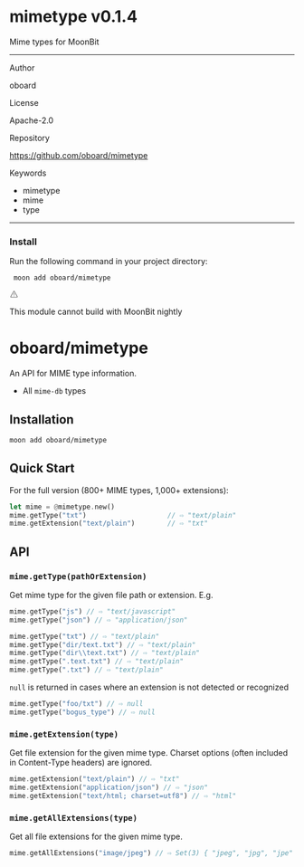 
<div id="mod-info">
    <h1 id="mod-title"> mimetype <span id="mod-version">v0.1.4</span></h1>
    Mime types for MoonBit
    <hr/>
    <div id="mod-meta-data">
        <div>
            <p>Author</p>
            <p>oboard</p>
        </div>
        <div>
            <p>License</p>
            <p>Apache-2.0</p>
        </div>
        <div>
            <p>Repository</p>
            <p><a href="https://github.com/oboard/mimetype">https://github.com/oboard/mimetype</a></p>
        </div>
        <div>
            <p>Keywords</p>
            <ul id="mod-keywords">
                <li>mimetype</li>
                <li>mime</li>
                <li>type</li>
            </ul>
        </div>
    </div>
    <hr/>
    <div id="mod-install-info">
        <h3>Install</h3>
        <p>Run the following command in your project directory: </p>
        <pre><code> moon add oboard/mimetype </code></pre>
    <div id="build-error"> 
      <svg t="1727332159497" class="icon" viewBox="0 0 1024 1024" version="1.1" xmlns="http://www.w3.org/2000/svg" p-id="5301" width="16" height="16"><path d="M545.718857 130.608762c11.337143 6.265905 20.699429 15.555048 26.989714 26.819048l345.014858 617.667047a68.87619 68.87619 0 0 1-26.989715 93.915429c-10.313143 5.705143-21.942857 8.704-33.718857 8.704H166.985143A69.266286 69.266286 0 0 1 97.52381 808.643048c0-11.751619 2.998857-23.28381 8.752761-33.548191l344.990477-617.642667a69.656381 69.656381 0 0 1 94.451809-26.819047zM512 191.000381L166.985143 808.643048H856.990476L512 191.000381zM546.718476 670.47619v69.071239h-69.461333V670.47619h69.485714z m0-298.374095v252.318476h-69.461333V372.102095h69.485714z" p-id="5302" fill="#707070"></path></svg>
      <div>
        <p id="build-error-title">This module cannot build with MoonBit nightly</p>
      </div>
    </div>
    </div>
</div>



# oboard/mimetype

An API for MIME type information.

- All `mime-db` types

## Installation

```bash
moon add oboard/mimetype
```

## Quick Start

For the full version (800+ MIME types, 1,000+ extensions):

```rust
let mime = @mimetype.new()
mime.getType("txt")                    // ⇨ "text/plain"
mime.getExtension("text/plain")        // ⇨ "txt"
```

## API

### `mime.getType(pathOrExtension)`

Get mime type for the given file path or extension. E.g.

```rust
mime.getType("js") // ⇨ "text/javascript"
mime.getType("json") // ⇨ "application/json"

mime.getType("txt") // ⇨ "text/plain"
mime.getType("dir/text.txt") // ⇨ "text/plain"
mime.getType("dir\\text.txt") // ⇨ "text/plain"
mime.getType(".text.txt") // ⇨ "text/plain"
mime.getType(".txt") // ⇨ "text/plain"
```

`null` is returned in cases where an extension is not detected or recognized

```rust
mime.getType("foo/txt") // ⇨ null
mime.getType("bogus_type") // ⇨ null
```

### `mime.getExtension(type)`

Get file extension for the given mime type. Charset options (often included in Content-Type headers) are ignored.

```rust
mime.getExtension("text/plain") // ⇨ "txt"
mime.getExtension("application/json") // ⇨ "json"
mime.getExtension("text/html; charset=utf8") // ⇨ "html"
```

### `mime.getAllExtensions(type)`

Get all file extensions for the given mime type.

```rust
mime.getAllExtensions("image/jpeg") // ⇨ Set(3) { "jpeg", "jpg", "jpe" }
```
